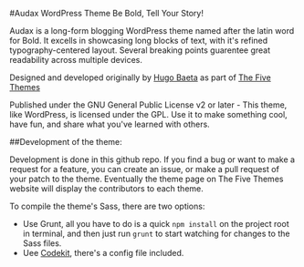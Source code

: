 #Audax WordPress Theme
Be Bold, Tell Your Story!

Audax is a long-form blogging WordPress theme named after the latin word for Bold. It excells in showcasing long blocks of text, with it's refined typography-centered layout. Several breaking points guarentee great readability across multiple devices.

Designed and developed originally by [Hugo Baeta](http://hugobaeta.com) as part of [The Five Themes](http://thefivethemes.com/themes/audax)

Published under the GNU General Public License v2 or later - This theme, like WordPress, is licensed under the GPL. Use it to make something cool, have fun, and share what you've learned with others.

##Development of the theme:

Development is done in this github repo. If you find a bug or want to make a request for a feature, you can create an issue, or make a pull request of your patch to the theme. Eventually the theme page on The Five Themes website will display the contributors to each theme.

To compile the theme's Sass, there are two options:
- Use Grunt, all you have to do is a quick `npm install` on the project root in terminal, and then just run `grunt` to start watching for changes to the Sass files. 
- Uee [Codekit](https://incident57.com/codekit/), there's a config file included.
